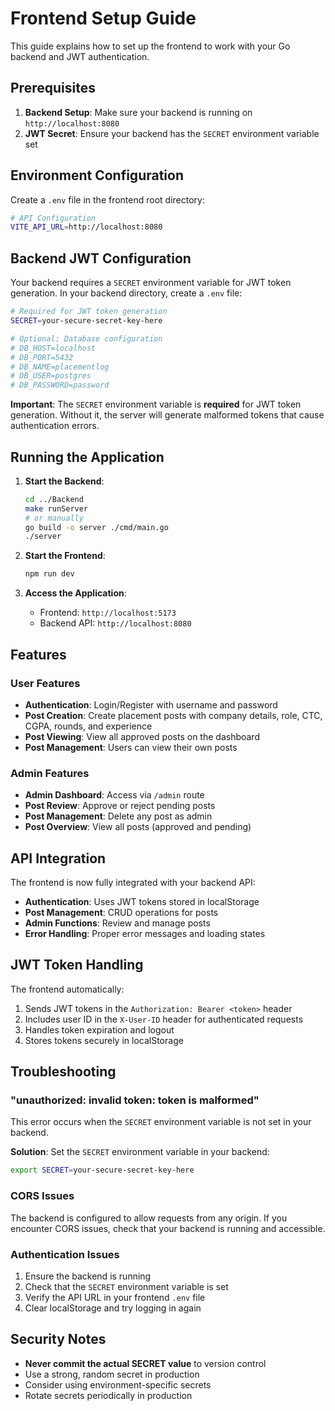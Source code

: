 # Frontend Setup Guide

This guide explains how to set up the frontend to work with your Go backend and JWT authentication.

## Prerequisites

1. **Backend Setup**: Make sure your backend is running on `http://localhost:8080`
2. **JWT Secret**: Ensure your backend has the `SECRET` environment variable set

## Environment Configuration

Create a `.env` file in the frontend root directory:

```bash
# API Configuration
VITE_API_URL=http://localhost:8080
```

## Backend JWT Configuration

Your backend requires a `SECRET` environment variable for JWT token generation. In your backend directory, create a `.env` file:

```bash
# Required for JWT token generation
SECRET=your-secure-secret-key-here

# Optional: Database configuration
# DB_HOST=localhost
# DB_PORT=5432
# DB_NAME=placementlog
# DB_USER=postgres
# DB_PASSWORD=password
```

**Important**: The `SECRET` environment variable is **required** for JWT token generation. Without it, the server will generate malformed tokens that cause authentication errors.

## Running the Application

1. **Start the Backend**:
   ```bash
   cd ../Backend
   make runServer
   # or manually
   go build -o server ./cmd/main.go
   ./server
   ```

2. **Start the Frontend**:
   ```bash
   npm run dev
   ```

3. **Access the Application**:
   - Frontend: `http://localhost:5173`
   - Backend API: `http://localhost:8080`

## Features

### User Features
- **Authentication**: Login/Register with username and password
- **Post Creation**: Create placement posts with company details, role, CTC, CGPA, rounds, and experience
- **Post Viewing**: View all approved posts on the dashboard
- **Post Management**: Users can view their own posts

### Admin Features
- **Admin Dashboard**: Access via `/admin` route
- **Post Review**: Approve or reject pending posts
- **Post Management**: Delete any post as admin
- **Post Overview**: View all posts (approved and pending)

## API Integration

The frontend is now fully integrated with your backend API:

- **Authentication**: Uses JWT tokens stored in localStorage
- **Post Management**: CRUD operations for posts
- **Admin Functions**: Review and manage posts
- **Error Handling**: Proper error messages and loading states

## JWT Token Handling

The frontend automatically:
1. Sends JWT tokens in the `Authorization: Bearer <token>` header
2. Includes user ID in the `X-User-ID` header for authenticated requests
3. Handles token expiration and logout
4. Stores tokens securely in localStorage

## Troubleshooting

### "unauthorized: invalid token: token is malformed"
This error occurs when the `SECRET` environment variable is not set in your backend.

**Solution**: Set the `SECRET` environment variable in your backend:
```bash
export SECRET=your-secure-secret-key-here
```

### CORS Issues
The backend is configured to allow requests from any origin. If you encounter CORS issues, check that your backend is running and accessible.

### Authentication Issues
1. Ensure the backend is running
2. Check that the `SECRET` environment variable is set
3. Verify the API URL in your frontend `.env` file
4. Clear localStorage and try logging in again

## Security Notes

- **Never commit the actual SECRET value** to version control
- Use a strong, random secret in production
- Consider using environment-specific secrets
- Rotate secrets periodically in production 